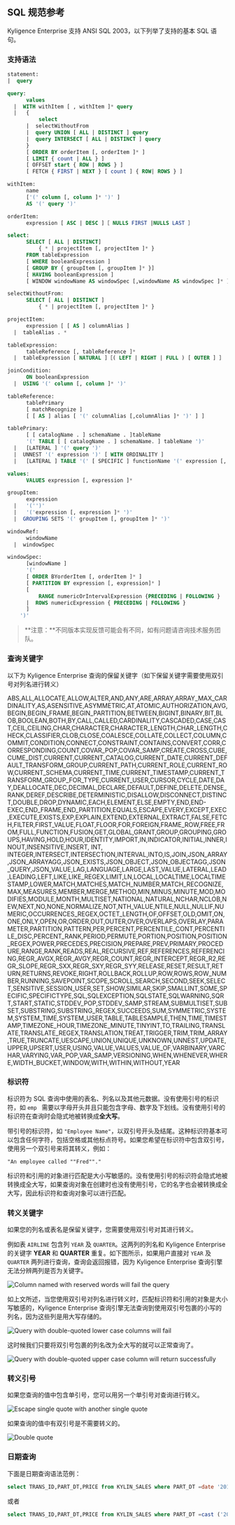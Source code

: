 ## SQL 规范参考
Kyligence Enterprise 支持 ANSI SQL 2003，以下列举了支持的基本 SQL 语句。



### 支持语法

```sql
statement:
|  query

query:
      values
  |  WITH withItem [ , withItem ]* query
  |   {
          select
      |  selectWithoutFrom
      |  query UNION [ ALL | DISTINCT ] query
      |  query INTERSECT [ ALL | DISTINCT ] query
      }
      [ ORDER BY orderItem [, orderItem ]* ]
      [ LIMIT { count | ALL } ]
      [ OFFSET start { ROW | ROWS } ]
      [ FETCH { FIRST | NEXT } [ count ] { ROW| ROWS } ]

withItem:
      name
      ['(' column [, column ]* ')' ]
      AS '(' query ')'

orderItem:
      expression [ ASC | DESC ]［ NULLS FIRST |NULLS LAST ］

select:
      SELECT [ ALL | DISTINCT]
          { * | projectItem [, projectItem ]* }
      FROM tableExpression
      [ WHERE booleanExpression ]
      [ GROUP BY { groupItem [, groupItem ]* }]
      [ HAVING booleanExpression ]
      [ WINDOW windowName AS windowSpec [,windowName AS windowSpec ]* ]

selectWithoutFrom:
      SELECT [ ALL | DISTINCT ]
          { * | projectItem [, projectItem ]* }

projectItem:
      expression [ [ AS ] columnAlias ]
  |  tableAlias . *

tableExpression:
      tableReference [, tableReference ]*
  |  tableExpression [ NATURAL ]［( LEFT | RIGHT | FULL ) [ OUTER ] ］ JOINtableExpression [ joinCondition ]

joinCondition:
      ON booleanExpression
  |  USING '(' column [, column ]* ')'

tableReference:
      tablePrimary
      [ matchRecognize ]
      [ [ AS ] alias [ '(' columnAlias [,columnAlias ]* ')' ] ]

tablePrimary:
      [ [ catalogName . ] schemaName . ]tableName
      '(' TABLE [ [ catalogName . ] schemaName. ] tableName ')'
  |   [LATERAL ] '(' query ')'
  |  UNNEST '(' expression ')' [ WITH ORDINALITY ]
  |   [LATERAL ] TABLE '(' [ SPECIFIC ] functionName '(' expression [, expression ]*')' ')'

values:
      VALUES expression [, expression ]*

groupItem:
      expression
  |   '('')'
  |   '('expression [, expression ]* ')'
  |  GROUPING SETS '(' groupItem [, groupItem ]* ')'

windowRef:
      windowName
  |  windowSpec

windowSpec:
      [windowName ]
      '('
      [ ORDER BYorderItem [, orderItem ]* ]
      [ PARTITION BY expression [, expression]* ]
      [
          RANGE numericOrIntervalExpression {PRECEDING | FOLLOWING }
      |  ROWS numericExpression { PRECEDING | FOLLOWING }
      ]
    ')'
```

> **注意：**不同版本实现反馈可能会有不同，如有问题请咨询技术服务团队。



### 查询关键字

以下为 Kyligence Enterprise 查询的保留关键字（如下保留关键字需要使用双引号对列名进行转义）


ABS,ALL,ALLOCATE,ALLOW,ALTER,AND,ANY,ARE,ARRAY,ARRAY_MAX_CARDINALITY,AS,ASENSITIVE,ASYMMETRIC,AT,ATOMIC,AUTHORIZATION,AVG,BEGIN,BEGIN_FRAME,BEGIN_PARTITION,BETWEEN,BIGINT,BINARY,BIT,BLOB,BOOLEAN,BOTH,BY,CALL,CALLED,CARDINALITY,CASCADED,CASE,CAST,CEIL,CEILING,CHAR,CHARACTER,CHARACTER_LENGTH,CHAR_LENGTH,CHECK,CLASSIFIER,CLOB,CLOSE,COALESCE,COLLATE,COLLECT,COLUMN,COMMIT,CONDITION,CONNECT,CONSTRAINT,CONTAINS,CONVERT,CORR,CORRESPONDING,COUNT,COVAR_POP,COVAR_SAMP,CREATE,CROSS,CUBE,CUME_DIST,CURRENT,CURRENT_CATALOG,CURRENT_DATE,CURRENT_DEFAULT_TRANSFORM_GROUP,CURRENT_PATH,CURRENT_ROLE,CURRENT_ROW,CURRENT_SCHEMA,CURRENT_TIME,CURRENT_TIMESTAMP,CURRENT_TRANSFORM_GROUP_FOR_TYPE,CURRENT_USER,CURSOR,CYCLE,DATE,DAY,DEALLOCATE,DEC,DECIMAL,DECLARE,DEFAULT,DEFINE,DELETE,DENSE_RANK,DEREF,DESCRIBE,DETERMINISTIC,DISALLOW,DISCONNECT,DISTINCT,DOUBLE,DROP,DYNAMIC,EACH,ELEMENT,ELSE,EMPTY,END,END-EXEC,END_FRAME,END_PARTITION,EQUALS,ESCAPE,EVERY,EXCEPT,EXEC,EXECUTE,EXISTS,EXP,EXPLAIN,EXTEND,EXTERNAL,EXTRACT,FALSE,FETCH,FILTER,FIRST_VALUE,FLOAT,FLOOR,FOR,FOREIGN,FRAME_ROW,FREE,FROM,FULL,FUNCTION,FUSION,GET,GLOBAL,GRANT,GROUP,GROUPING,GROUPS,HAVING,HOLD,HOUR,IDENTITY,IMPORT,IN,INDICATOR,INITIAL,INNER,INOUT,INSENSITIVE,INSERT, INT, INTEGER,INTERSECT,INTERSECTION,INTERVAL,INTO,IS,JOIN,JSON_ARRAY,JSON_ARRAYAGG,JSON_EXISTS,JSON_OBJECT,JSON_OBJECTAGG,JSON_QUERY,JSON_VALUE,LAG,LANGUAGE,LARGE,LAST_VALUE,LATERAL,LEAD,LEADING,LEFT,LIKE,LIKE_REGEX,LIMIT,LN,LOCAL,LOCALTIME,LOCALTIMESTAMP,LOWER,MATCH,MATCHES,MATCH_NUMBER,MATCH_RECOGNIZE,MAX,MEASURES,MEMBER,MERGE,METHOD,MIN,MINUS,MINUTE,MOD,MODIFIES,MODULE,MONTH,MULTISET,NATIONAL,NATURAL,NCHAR,NCLOB,NEW,NEXT,NO,NONE,NORMALIZE,NOT,NTH_VALUE,NTILE,NULL,NULLIF,NUMERIC,OCCURRENCES_REGEX,OCTET_LENGTH,OF,OFFSET,OLD,OMIT,ON,ONE,ONLY,OPEN,OR,ORDER,OUT,OUTER,OVER,OVERLAPS,OVERLAY,PARAMETER,PARTITION,PATTERN,PER,PERCENT,PERCENTILE_CONT,PERCENTILE_DISC,PERCENT_RANK,PERIOD,PERMUTE,PORTION,POSITION,POSITION_REGEX,POWER,PRECEDES,PRECISION,PREPARE,PREV,PRIMARY,PROCEDURE,RANGE,RANK,READS,REAL,RECURSIVE,REF,REFERENCES,REFERENCING,REGR_AVGX,REGR_AVGY,REGR_COUNT,REGR_INTERCEPT,REGR_R2,REGR_SLOPE,REGR_SXX,REGR_SXY,REGR_SYY,RELEASE,RESET,RESULT,RETURN,RETURNS,REVOKE,RIGHT,ROLLBACK,ROLLUP,ROW,ROWS,ROW_NUMBER,RUNNING,SAVEPOINT,SCOPE,SCROLL,SEARCH,SECOND,SEEK,SELECT,SENSITIVE,SESSION_USER,SET,SHOW,SIMILAR,SKIP,SMALLINT,SOME,SPECIFIC,SPECIFICTYPE,SQL,SQLEXCEPTION,SQLSTATE,SQLWARNING,SQRT,START,STATIC,STDDEV_POP,STDDEV_SAMP,STREAM,SUBMULTISET,SUBSET,SUBSTRING,SUBSTRING_REGEX,SUCCEEDS,SUM,SYMMETRIC,SYSTEM,SYSTEM_TIME,SYSTEM_USER,TABLE,TABLESAMPLE,THEN,TIME,TIMESTAMP,TIMEZONE_HOUR,TIMEZONE_MINUTE,TINYINT,TO,TRAILING,TRANSLATE,TRANSLATE_REGEX,TRANSLATION,TREAT,TRIGGER,TRIM,TRIM_ARRAY,TRUE,TRUNCATE,UESCAPE,UNION,UNIQUE,UNKNOWN,UNNEST,UPDATE,UPPER,UPSERT,USER,USING,VALUE,VALUES,VALUE_OF,VARBINARY,VARCHAR,VARYING,VAR_POP,VAR_SAMP,VERSIONING,WHEN,WHENEVER,WHERE,WIDTH_BUCKET,WINDOW,WITH,WITHIN,WITHOUT,YEAR




### 标识符

标识符为 SQL 查询中使用的表名、列名以及其他元数据。没有使用引号的标识符，如 `emp ` 需要以字母开头并且只能包含字母、数字及下划线。没有使用引号的标识符在查询时会隐式地被转换成**全大写**。

带引号的标识符，如 `"Employee Name"`，以双引号开头及结尾。这种标识符基本可以包含任何字符，包括空格或其他标点符号。如果您希望在标识符中包含双引号，使用另一个双引号来将其转义，例如：

```"An employee called ""Fred""."```

标识符和引用的对象进行匹配是大小写敏感的。没有使用引号的标识符会隐式地被转换成全大写，如果查询对象在创建时也没有使用引号，它的名字也会被转换成全大写，因此标识符和查询对象可以进行匹配。



### 转义关键字

如果您的列名或表名是保留关键字，您需要使用双引号对其进行转义。

例如表 `AIRLINE` 包含列 `YEAR` 及 `QUARTER`。这两列的列名和 Kyligence Enterprise 的关键字 **YEAR** 和 **QUARTER** 重复。如下图所示，如果用户直接对 `YEAR` 及 `QUARTER` 两列进行查询，查询会返回报错，因为 Kyligence Enterprise 查询引擎无法分辨两列是否为关键字。

![Column named with reserved words will fail the query](images/spec/1.png)

如上文所述，当您使用双引号对列名进行转义时，匹配标识符和引用的对象是大小写敏感的，Kyligence Enterprise 查询引擎无法查询到使用双引号包裹的小写的列名，因为这些列是用大写存储的。

![Query with double-quoted lower case columns will fail ](images/spec/2.png)

这时候我们只要将双引号包裹的列名改为全大写的就可以正常查询了。

![Query with double-quoted upper case column will return successfully  ](images/spec/4.png)



### 转义引号

如果您查询的值中包含单引号，您可以用另一个单引号对查询进行转义。

![Escape single quote with another single quote](images/spec/5.png)

如果查询的值中有双引号是不需要转义的。

![Double quote](images/spec/6.png)



### 日期查询

下面是日期查询语法范例：

```sql
select TRANS_ID,PART_DT,PRICE from KYLIN_SALES where PART_DT =date '2012-01-01'
```

或者

```sql
select TRANS_ID,PART_DT,PRICE from KYLIN_SALES where PART_DT =cast ('2012-01-01' as date)
```